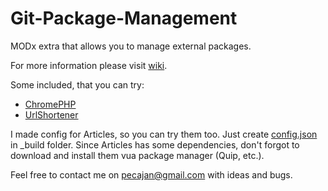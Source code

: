 Git-Package-Management
======================

MODx extra that allows you to manage external packages.

For more information please visit [wiki](https://github.com/TheBoxer/Git-Package-Management/wiki).

Some included, that you can try:
 * [ChromePHP](https://github.com/TheBoxer/ChromePHP_MODX)
 * [UrlShortener](https://github.com/TheBoxer/UrlShortener)
 
I made config for Articles, so you can try them too. Just create [config.json](http://pastebin.com/wDQGKbnh) in _build folder. Since Articles has some dependencies, don't forgot to download and install them vua package manager (Quip, etc.).

Feel free to contact me on pecajan@gmail.com with ideas and bugs.
